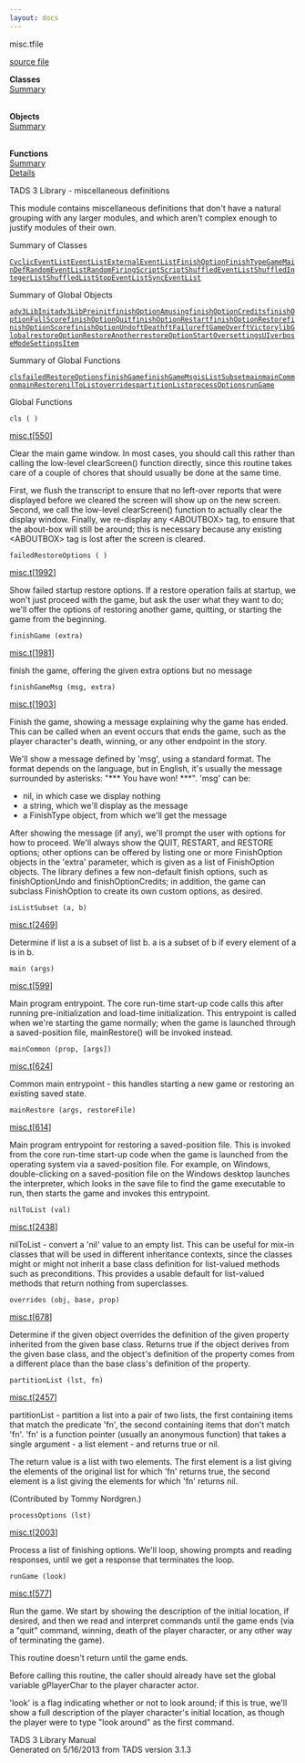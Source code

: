 ```yaml
---
layout: docs
---
```

<span class="title">misc.t</span><span class="type">file</span>

[source file](../source/misc.t.html)

**Classes**  
[Summary](#_ClassSummary_)  
 

**Objects**  
[Summary](#_ObjectSummary_)  
 

**Functions**  
[Summary](#_FunctionSummary_)  
[Details](#_Functions_)



TADS 3 Library - miscellaneous definitions

This module contains miscellaneous definitions that don't have a natural
grouping with any larger modules, and which aren't complex enough to
justify modules of their own.



<span id="_ClassSummary_"></span>



<span class="hdln">Summary of Classes</span>  



[`CyclicEventList`](../object/CyclicEventList.html)[`EventList`](../object/EventList.html)[`ExternalEventList`](../object/ExternalEventList.html)[`FinishOption`](../object/FinishOption.html)[`FinishType`](../object/FinishType.html)[`GameMainDef`](../object/GameMainDef.html)[`RandomEventList`](../object/RandomEventList.html)[`RandomFiringScript`](../object/RandomFiringScript.html)[`Script`](../object/Script.html)[`ShuffledEventList`](../object/ShuffledEventList.html)[`ShuffledIntegerList`](../object/ShuffledIntegerList.html)[`ShuffledList`](../object/ShuffledList.html)[`StopEventList`](../object/StopEventList.html)[`SyncEventList`](../object/SyncEventList.html)
<span id="_ObjectSummary_"></span>



<span class="hdln">Summary of Global Objects</span>  



[`adv3LibInit`](../object/adv3LibInit.html)[`adv3LibPreinit`](../object/adv3LibPreinit.html)[`finishOptionAmusing`](../object/finishOptionAmusing.html)[`finishOptionCredits`](../object/finishOptionCredits.html)[`finishOptionFullScore`](../object/finishOptionFullScore.html)[`finishOptionQuit`](../object/finishOptionQuit.html)[`finishOptionRestart`](../object/finishOptionRestart.html)[`finishOptionRestore`](../object/finishOptionRestore.html)[`finishOptionScore`](../object/finishOptionScore.html)[`finishOptionUndo`](../object/finishOptionUndo.html)[`ftDeath`](../object/ftDeath.html)[`ftFailure`](../object/ftFailure.html)[`ftGameOver`](../object/ftGameOver.html)[`ftVictory`](../object/ftVictory.html)[`libGlobal`](../object/libGlobal.html)[`restoreOptionRestoreAnother`](../object/restoreOptionRestoreAnother.html)[`restoreOptionStartOver`](../object/restoreOptionStartOver.html)[`settingsUI`](../object/settingsUI.html)[`verboseModeSettingsItem`](../object/verboseModeSettingsItem.html)
<span id="FunctionSummary_"></span>



<span class="hdln">Summary of Global Functions</span>  



[`cls`](#cls)[`failedRestoreOptions`](#failedRestoreOptions)[`finishGame`](#finishGame)[`finishGameMsg`](#finishGameMsg)[`isListSubset`](#isListSubset)[`main`](#main)[`mainCommon`](#mainCommon)[`mainRestore`](#mainRestore)[`nilToList`](#nilToList)[`overrides`](#overrides)[`partitionList`](#partitionList)[`processOptions`](#processOptions)[`runGame`](#runGame)

<span id="_Functions_"></span>



<span class="hdln">Global Functions</span>  



<span id="cls"></span>

`cls ( )`

[misc.t](../file/misc.t.html)\[[550](../source/misc.t.html#550)\]



Clear the main game window. In most cases, you should call this rather
than calling the low-level clearScreen() function directly, since this
routine takes care of a couple of chores that should usually be done at
the same time.

First, we flush the transcript to ensure that no left-over reports that
were displayed before we cleared the screen will show up on the new
screen. Second, we call the low-level clearScreen() function to actually
clear the display window. Finally, we re-display any \<ABOUTBOX\> tag,
to ensure that the about-box will still be around; this is necessary
because any existing \<ABOUTBOX\> tag is lost after the screen is
cleared.



<span id="failedRestoreOptions"></span>

`failedRestoreOptions ( )`

[misc.t](../file/misc.t.html)\[[1992](../source/misc.t.html#1992)\]



Show failed startup restore options. If a restore operation fails at
startup, we won't just proceed with the game, but ask the user what they
want to do; we'll offer the options of restoring another game, quitting,
or starting the game from the beginning.



<span id="finishGame"></span>

`finishGame (extra)`

[misc.t](../file/misc.t.html)\[[1981](../source/misc.t.html#1981)\]



finish the game, offering the given extra options but no message



<span id="finishGameMsg"></span>

`finishGameMsg (msg, extra)`

[misc.t](../file/misc.t.html)\[[1903](../source/misc.t.html#1903)\]



Finish the game, showing a message explaining why the game has ended.
This can be called when an event occurs that ends the game, such as the
player character's death, winning, or any other endpoint in the story.

We'll show a message defined by 'msg', using a standard format. The
format depends on the language, but in English, it's usually the message
surrounded by asterisks: "\*\*\* You have won! \*\*\*". 'msg' can be:

  
- nil, in which case we display nothing  
- a string, which we'll display as the message  
- a FinishType object, from which we'll get the message

After showing the message (if any), we'll prompt the user with options
for how to proceed. We'll always show the QUIT, RESTART, and RESTORE
options; other options can be offered by listing one or more
FinishOption objects in the 'extra' parameter, which is given as a list
of FinishOption objects. The library defines a few non-default finish
options, such as finishOptionUndo and finishOptionCredits; in addition,
the game can subclass FinishOption to create its own custom options, as
desired.



<span id="isListSubset"></span>

`isListSubset (a, b)`

[misc.t](../file/misc.t.html)\[[2469](../source/misc.t.html#2469)\]



Determine if list a is a subset of list b. a is a subset of b if every
element of a is in b.



<span id="main"></span>

`main (args)`

[misc.t](../file/misc.t.html)\[[599](../source/misc.t.html#599)\]



Main program entrypoint. The core run-time start-up code calls this
after running pre-initialization and load-time initialization. This
entrypoint is called when we're starting the game normally; when the
game is launched through a saved-position file, mainRestore() will be
invoked instead.



<span id="mainCommon"></span>

`mainCommon (prop, [args])`

[misc.t](../file/misc.t.html)\[[624](../source/misc.t.html#624)\]



Common main entrypoint - this handles starting a new game or restoring
an existing saved state.



<span id="mainRestore"></span>

`mainRestore (args, restoreFile)`

[misc.t](../file/misc.t.html)\[[614](../source/misc.t.html#614)\]



Main program entrypoint for restoring a saved-position file. This is
invoked from the core run-time start-up code when the game is launched
from the operating system via a saved-position file. For example, on
Windows, double-clicking on a saved-position file on the Windows desktop
launches the interpreter, which looks in the save file to find the game
executable to run, then starts the game and invokes this entrypoint.



<span id="nilToList"></span>

`nilToList (val)`

[misc.t](../file/misc.t.html)\[[2438](../source/misc.t.html#2438)\]



nilToList - convert a 'nil' value to an empty list. This can be useful
for mix-in classes that will be used in different inheritance contexts,
since the classes might or might not inherit a base class definition for
list-valued methods such as preconditions. This provides a usable
default for list-valued methods that return nothing from superclasses.



<span id="overrides"></span>

`overrides (obj, base, prop)`

[misc.t](../file/misc.t.html)\[[678](../source/misc.t.html#678)\]



Determine if the given object overrides the definition of the given
property inherited from the given base class. Returns true if the object
derives from the given base class, and the object's definition of the
property comes from a different place than the base class's definition
of the property.



<span id="partitionList"></span>

`partitionList (lst, fn)`

[misc.t](../file/misc.t.html)\[[2457](../source/misc.t.html#2457)\]



partitionList - partition a list into a pair of two lists, the first
containing items that match the predicate 'fn', the second containing
items that don't match 'fn'. 'fn' is a function pointer (usually an
anonymous function) that takes a single argument - a list element - and
returns true or nil.

The return value is a list with two elements. The first element is a
list giving the elements of the original list for which 'fn' returns
true, the second element is a list giving the elements for which 'fn'
returns nil.

(Contributed by Tommy Nordgren.)



<span id="processOptions"></span>

`processOptions (lst)`

[misc.t](../file/misc.t.html)\[[2003](../source/misc.t.html#2003)\]



Process a list of finishing options. We'll loop, showing prompts and
reading responses, until we get a response that terminates the loop.



<span id="runGame"></span>

`runGame (look)`

[misc.t](../file/misc.t.html)\[[577](../source/misc.t.html#577)\]



Run the game. We start by showing the description of the initial
location, if desired, and then we read and interpret commands until the
game ends (via a "quit" command, winning, death of the player character,
or any other way of terminating the game).

This routine doesn't return until the game ends.

Before calling this routine, the caller should already have set the
global variable gPlayerChar to the player character actor.

'look' is a flag indicating whether or not to look around; if this is
true, we'll show a full description of the player character's initial
location, as though the player were to type "look around" as the first
command.





TADS 3 Library Manual  
Generated on 5/16/2013 from TADS version 3.1.3


